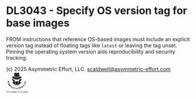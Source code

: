 # DL3043 - Specify OS version tag for base images

FROM instructions that reference OS-based images must include an explicit version tag instead of floating tags like `latest` or leaving the tag unset. Pinning the operating system version aids reproducibility and security tracking.

(c) 2025 Asymmetric Effort, LLC. <scaldwell@asymmetric-effort.com>
[<img src="../img/asymmetric-effort.png" alt="Asymmetric Effort logo" width="60" height="60">](https://asymmetric-effort.com/)
